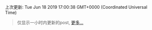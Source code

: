 
  
 上次更新: Tue Jun 18 2019 17:00:38 GMT+0000 (Coordinated Universal Time) 

 > 仅显示一小时内更新的post, [更多...](screenshots/)
  